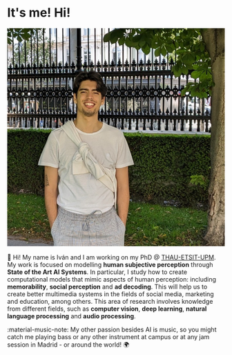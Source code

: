 # It's me! Hi!

![me](assets/1690915534962.jpeg)

:wave: Hi! My name is Iván and I am working on my PhD @ [THAU-ETSIT-UPM](https://die.upm.es/grupo_de_investigacion/1760/gth-grupo-de-tecnolog%C3%ADa-del-habla). My work is focused on modelling **human subjective perception** through **State of the Art AI Systems**. In particular, I study how to create computational models that mimic aspects of human perception: including **memorability**, **social perception** and **ad decoding**. This will help us to create better multimedia systems in the fields of social media, marketing and education, among others. This area of research involves knowledge from different fields, such as **computer vision**, **deep learning**, **natural language processing** and **audio processing**.

:material-music-note: My other passion besides AI is music, so you might catch me playing bass or any other instrument at campus or at any jam session in Madrid - or around the world! :earth_africa: